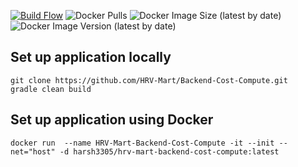 [![Build Flow](https://github.com/HRV-Mart/Backend-Cost-Compute/actions/workflows/build.yml/badge.svg)](https://github.com/HRV-Mart/Backend-Cost-Compute/actions/workflows/build.yml)
![Docker Pulls](https://img.shields.io/docker/pulls/harsh3305/hrv-mart-backend-cost-compute)
![Docker Image Size (latest by date)](https://img.shields.io/docker/image-size/harsh3305/hrv-mart-backend-cost-compute)
![Docker Image Version (latest by date)](https://img.shields.io/docker/v/harsh3305/hrv-mart-backend-cost-compute)
## Set up application locally
```
git clone https://github.com/HRV-Mart/Backend-Cost-Compute.git
gradle clean build
```
## Set up application using Docker
```
docker run  --name HRV-Mart-Backend-Cost-Compute -it --init --net="host" -d harsh3305/hrv-mart-backend-cost-compute:latest
```